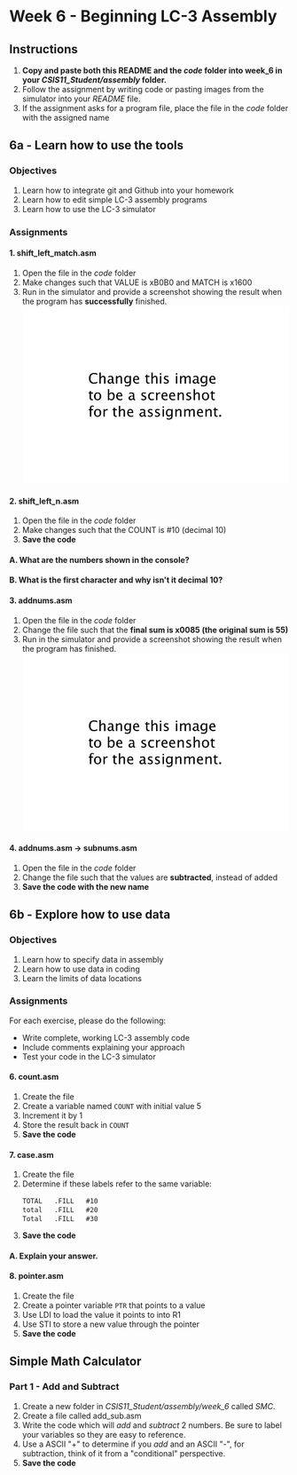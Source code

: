 # Week 6 - Beginning LC-3 Assembly
## Instructions

1. **Copy and paste both this README and the *code* folder into week_6 in your *CSIS11_Student/assembly* folder.**
2. Follow the assignment by writing code or pasting images from the simulator into your *README* file.
3. If the assignment asks for a program file, place the file in the *code* folder with the assigned name

## 6a - Learn how to use the tools

### Objectives
1. Learn how to integrate git and Github into your homework
2. Learn how to edit simple LC-3 assembly programs
3. Learn how to use the LC-3 simulator

### Assignments

#### 1. shift_left_match.asm

1. Open the file in the *code* folder
1. Make changes such that VALUE is xB0B0 and MATCH is x1600
2. Run in the simulator and provide a screenshot showing the result when the program has **successfully** finished. 
![](../../static/changethistoimagename.png)

#### 2. shift_left_n.asm

1. Open the file in the *code* folder
2. Make changes such that the COUNT is #10 (decimal 10)
3. **Save the code**
#### A. What are the numbers shown in the console?

#### B. What is the **first** character and why isn't it decimal 10?



#### 3. addnums.asm
1. Open the file in the *code* folder
2. Change the file such that the **final sum is x0085 (the original sum is 55)**
2. Run in the simulator and provide a screenshot showing the result when the program has finished. 
![](../../static/changethistoimagename.png)

#### 4. addnums.asm -> subnums.asm
1. Open the file in the *code* folder
2. Change the file such that the values are **subtracted**, instead of added
3. **Save the code with the new name**
 
## 6b - Explore how to use data

### Objectives
1. Learn how to specify data in assembly
2. Learn how to use data in coding
3. Learn the limits of data locations

### Assignments

For each exercise, please do the following:
- Write complete, working LC-3 assembly code
- Include comments explaining your approach
- Test your code in the LC-3 simulator

#### 6. count.asm
1. Create the file
2. Create a variable named ```COUNT``` with initial value 5
3. Increment it by 1
4. Store the result back in ```COUNT```
3. **Save the code**


#### 7. case.asm
1. Create the file
2. Determine if these labels refer to the same variable:
   ```assembly
   TOTAL   .FILL   #10
   total   .FILL   #20
   Total   .FILL   #30
   ```
3. **Save the code**

#### A. Explain your answer.

#### 8. pointer.asm
1. Create the file
2. Create a pointer variable ```PTR``` that points to a value
3. Use LDI to load the value it points to into R1
4. Use STI to store a new value through the pointer
5. **Save the code**

## Simple Math Calculator

### Part 1 - Add and Subtract

1. Create a new folder in *CSIS11_Student/assembly/week_6* called *SMC*.
2. Create a file called add_sub.asm
3. Write the code which will *add* and *subtract* 2 numbers. Be sure to label your variables so they are easy to reference.
4. Use a ASCII "+" to determine if you *add* and an ASCII "-", for subtraction, think of it from a "conditional" perspective.
5. **Save the code**
